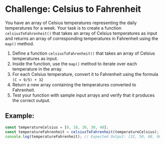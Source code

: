 # Challenge: Celsius to Fahrenheit

You have an array of Celsius temperatures representing the daily temperatures for a week. Your task is to create a function `celsiusToFahrenheit()` that takes an array of Celsius temperatures as input and returns an array of corresponding temperatures in Fahrenheit using the `map()` method.

1. Define a function `celsiusToFahrenheit()` that takes an array of Celsius temperatures as input.
2. Inside the function, use the `map()` method to iterate over each temperature in the array.
3. For each Celsius temperature, convert it to Fahrenheit using the formula `(C × 9/5) + 32`
4. Return a new array containing the temperatures converted to Fahrenheit.
5. Test your function with sample input arrays and verify that it produces the correct output.

## Example:

```js
const temperatureCelsius = [0, 10, 20, 30, 40];
const temperatureFahrenheit = celsiusToFahrenheit(temperatureCelsius);
console.log(temperatureFahrenheit); // Expected Output: [32, 50, 68, 86, 104]
```
